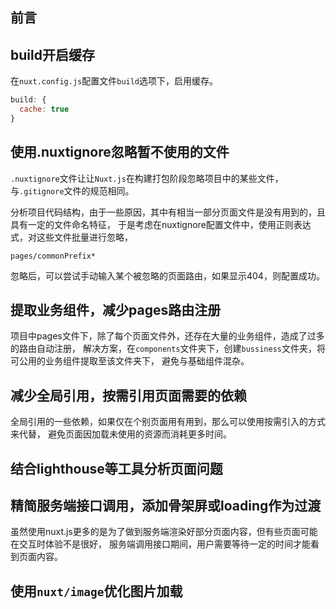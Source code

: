 ## 前言


## build开启缓存
在`nuxt.config.js`配置文件`build`选项下，启用缓存。

```javascript
build: {
  cache: true
}
```


## 使用.nuxtignore忽略暂不使用的文件
`.nuxtignore`文件让让`Nuxt.js`在构建打包阶段忽略项目中的某些文件，与`.gitignore`文件的规范相同。

分析项目代码结构，由于一些原因，其中有相当一部分页面文件是没有用到的，且具有一定的文件命名特征，
于是考虑在nuxtignore配置文件中，使用正则表达式，对这些文件批量进行忽略，

```
pages/commonPrefix*
```

忽略后，可以尝试手动输入某个被忽略的页面路由，如果显示404，则配置成功。


## 提取业务组件，减少pages路由注册
项目中pages文件下，除了每个页面文件外，还存在大量的业务组件，造成了过多的路由自动注册，
解决方案，在`components`文件夹下，创建`bussiness`文件夹，将可公用的业务组件提取至该文件夹下，
避免与基础组件混杂。

## 减少全局引用，按需引用页面需要的依赖
全局引用的一些依赖，如果仅在个别页面用有用到，那么可以使用按需引入的方式来代替，
避免页面因加载未使用的资源而消耗更多时间。

## 结合lighthouse等工具分析页面问题


## 精简服务端接口调用，添加骨架屏或loading作为过渡
虽然使用nuxt.js更多的是为了做到服务端渲染好部分页面内容，但有些页面可能在交互时体验不是很好，
服务端调用接口期间，用户需要等待一定的时间才能看到页面内容。


## 使用`nuxt/image`优化图片加载
